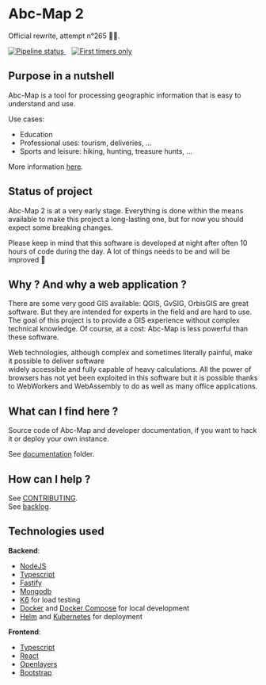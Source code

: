 # Abc-Map 2

Official rewrite, attempt n°265 👨‍💻.

<div>
  <a href="https://gitlab.com/abc-map/abc-map/-/commits/master">
    <img alt="Pipeline status" src="https://gitlab.com/abc-map/abc-map/badges/master/pipeline.svg" />
  </a>
  &nbsp;&nbsp;
  <a href="https://www.firsttimersonly.com/">
    <img alt="First timers only" src="https://img.shields.io/badge/first--timers--only-friendly-blue.svg?style=flat-square" />
  </a>
</div>


## Purpose in a nutshell

Abc-Map is a tool for processing geographic information that is easy to understand and use.

Use cases:             

- Education
- Professional uses: tourism, deliveries, ...
- Sports and leisure: hiking, hunting, treasure hunts, ...

More information [here](https://alpha.abc-map.fr/documentation).    


## Status of project

Abc-Map 2 is at a very early stage. Everything is done within the means available to make this project a 
long-lasting one, but for now you should expect some breaking changes.

Please keep in mind that this software is developed at night after often 10 hours of code during the day. 
A lot of things needs to be and will be improved 💪    


## Why ? And why a web application ?

There are some very good GIS available: QGIS, GvSIG, OrbisGIS are great software. But they are intended for 
experts in the field and are hard to use. The goal of this project is to provide a GIS experience without 
complex technical knowledge. Of course, at a cost: Abc-Map is less powerful than these software.            

Web technologies, although complex and sometimes literally painful, make it possible to deliver software  
widely accessible and fully capable of heavy calculations. All the power of browsers has not yet been exploited 
in this software but it is possible thanks to WebWorkers and WebAssembly to do as well as many office 
applications.    


## What can I find here ?

Source code of Abc-Map and developer documentation, if you want to hack it or deploy your own instance.    

See [documentation](./documentation) folder.


## How can I help ?

See [CONTRIBUTING](./CONTRIBUTING.md).      
See [backlog](./documentation/5_backlog.md).        


## Technologies used 

**Backend**:
- [NodeJS](https://nodejs.org/en/)
- [Typescript](https://www.typescriptlang.org/)
- [Fastify](https://www.fastify.io/)
- [Mongodb](https://www.mongodb.com/)
- [K6](https://k6.io/) for load testing
- [Docker](https://www.docker.com/) and [Docker Compose](https://docs.docker.com/compose/) for local development
- [Helm](https://helm.sh/) and [Kubernetes](https://kubernetes.io/) for deployment

**Frontend**: 
- [Typescript](https://www.typescriptlang.org/)
- [React](https://reactjs.org/)
- [Openlayers](https://openlayers.org/)
- [Bootstrap](https://getbootstrap.com)

